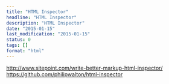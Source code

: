 ```yaml
---
title: "HTML Inspector"
headline: "HTML Inspector"
description: "HTML Inspector"
date: "2015-01-15"
last_modification: "2015-01-15"
status: 0
tags: []
format: "html"
---
```


http://www.sitepoint.com/write-better-markup-html-inspector/
https://github.com/philipwalton/html-inspector